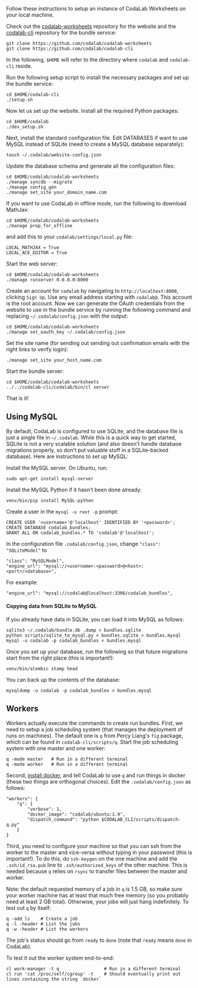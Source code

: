 Follow these instructions to setup an instance of CodaLab Worksheets on your local machine.

Check out the [codalab-worksheets](https://github.com/codalab/codalab-worksheets) repository for the website and the [codalab-cli](https://github.com/codalab/codalab-cli) repository for the bundle service:

    git clone https://github.com/codalab/codalab-worksheets
    git clone https://github.com/codalab/codalab-cli

In the following, `$HOME` will refer to the directory where `codalab` and `codalab-cli` reside.

Run the following setup script to install the necessary packages and set up the bundle service:

    cd $HOME/codalab-cli
    ./setup.sh

Now let us set up the website.  Install all the required Python packages:

    cd $HOME/codalab
    ./dev_setup.sh

Next, install the standard configuration file.  Edit DATABASES if want to use MySQL
instead of SQLite (need to create a MySQL database separately):

    touch ~/.codalab/website-config.json

Update the database schema and generate all the configuration files:

    cd $HOME/codalab/codalab-worksheets
    ./manage syncdb --migrate
    ./manage config_gen
    ./manage set_site your_domain_name.com

If you want to use CodaLab in offline mode, run the following to download
MathJax:

    cd $HOME/codalab/codalab-worksheets
    ./manage prep_for_offline

and add this to your `codalab/settings/local.py` file:

    LOCAL_MATHJAX = True
    LOCAL_ACE_EDITOR = True

Start the web server:

    cd $HOME/codalab/codalab-worksheets
    ./manage runserver 0.0.0.0:8000

Create an account for `codalab` by navigating to `http://localhost:8000`,
clicking `Sign Up`.  Use any email address starting with
`codalab@`.  This account is the root account.
Now we can generate the OAuth credentials from the website to use in the bundle service
by running the following command and replacing `~/.codalab/config.json` with the output:

    cd $HOME/codalab/codalab-worksheets
    ./manage set_oauth_key ~/.codalab/config.json

Set the site name (for sending out sending out confirmation emails with the right links to verify login):

    ./manage set_site your_host_name.com

Start the bundle server:

    cd $HOME/codalab/codalab-worksheets
    ../../codalab-cli/codalab/bin/cl server

That is it!

## Using MySQL

By default, CodaLab is configured to use SQLite, and the database file is just a single
file in `~/.codalab`.  While this is a quick way to get started, SQLite is not a very
scalable solution (and also doesn't handle database migrations properly, so
don't put valuable stuff in a SQLite-backed database). Here are instructions to
set up MySQL:

Install the MySQL server.  On Ubuntu, run:

    sudo apt-get install mysql-server

Install the MySQL Python if it hasn't been done already:

    venv/bin/pip install MySQL-python

Create a user in the `mysql -u root -p` prompt:

    CREATE USER '<username>'@'localhost' IDENTIFIED BY '<password>';
    CREATE DATABASE codalab_bundles;
    GRANT ALL ON codalab_bundles.* TO 'codalab'@'localhost';

In the configuration file `.codalab/config.json`,
change `"class": "SQLiteModel"` to

    "class": "MySQLModel",
    "engine_url": "mysql://<username>:<password>@<host>:<port>/<database>",

For example:

    "engine_url": "mysql://codalab@localhost:3306/codalab_bundles",

#### Copying data from SQLite to MySQL

If you already have data in SQLite, you can load it into MySQL as follows:

    sqlite3 ~/.codalab/bundle.db .dump > bundles.sqlite
    python scripts/sqlite_to_mysql.py < bundles.sqlite > bundles.mysql 
    mysql -u codalab -p codalab_bundles < bundles.mysql

Once you set up your database, run the following so that future migrations
start from the right place (this is important!):

    venv/bin/alembic stamp head

You can back up the contents of the database:

    mysqldump -u codalab -p codalab_bundles > bundles.mysql

## Workers

Workers actually execute the commands to create run bundles.  First, we need to setup a job scheduling system (that manages the deployment of runs on machines).  The default one is `q` from Percy Liang's `fig` package, which can be found in `codalab-cli/scripts/q`.
Start the job scheduling system with one master and one worker:

    q -mode master   # Run in a different terminal
    q -mode worker   # Run in a different terminal

Second, [install docker](Installing-Docker), and tell CodaLab to use `q` and run things in docker (these two things are orthogonal choices).  Edit the `.codalab/config.json` as follows:

    "workers": {
        "q": {
            "verbose": 1,
            "docker_image": "codalab/ubuntu:1.9",
            "dispatch_command": "python $CODALAB_CLI/scripts/dispatch-q.py"
        }
    }

Third, you need to configure your machine so that you can ssh from the worker to the master and vice-versa without typing in your password (this is important!).  To do this, do `ssh-keygen` on the one machine and add the `.ssh/id_rsa.pub` line to `.ssh/authorized_keys` of the other machine.  This is needed because `q` relies on `rsync` to transfer files between the master and worker.

Note: the default requested memory of a job in `q` is 1.5 GB, so make sure your worker machine has at least that much free memory (so you probably need at least 2 GB total).  Otherwise, your jobs will just hang indefinitely.  To test out `q` by itself:

    q -add ls    # Create a job
    q -l -header # List the jobs
    q -w -header # List the workers

The job's status should go from `ready` to `done` (note that `ready` means `done` in CodaLab).

To test it out the worker system end-to-end:

    cl work-manager -t q                 # Run in a different terminal
    cl run 'cat /proc/self/cgroup' -t    # Should eventually print out lines containing the string `docker`